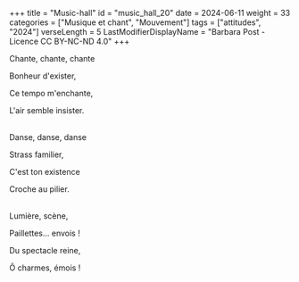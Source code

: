 +++
title = "Music-hall"
id = "music_hall_20"
date = 2024-06-11
weight = 33
categories = ["Musique et chant", "Mouvement"]
tags = ["attitudes", "2024"]
verseLength = 5
LastModifierDisplayName = "Barbara Post - Licence CC BY-NC-ND 4.0"
+++

Chante, chante, chante

Bonheur d'exister,

Ce tempo m'enchante,

L'air semble insister.

 \
Danse, danse, danse

Strass familier,

C'est ton existence

Croche au pilier.

 \
Lumière, scène,

Paillettes... envois !

Du spectacle reine,

Ô charmes, émois !
